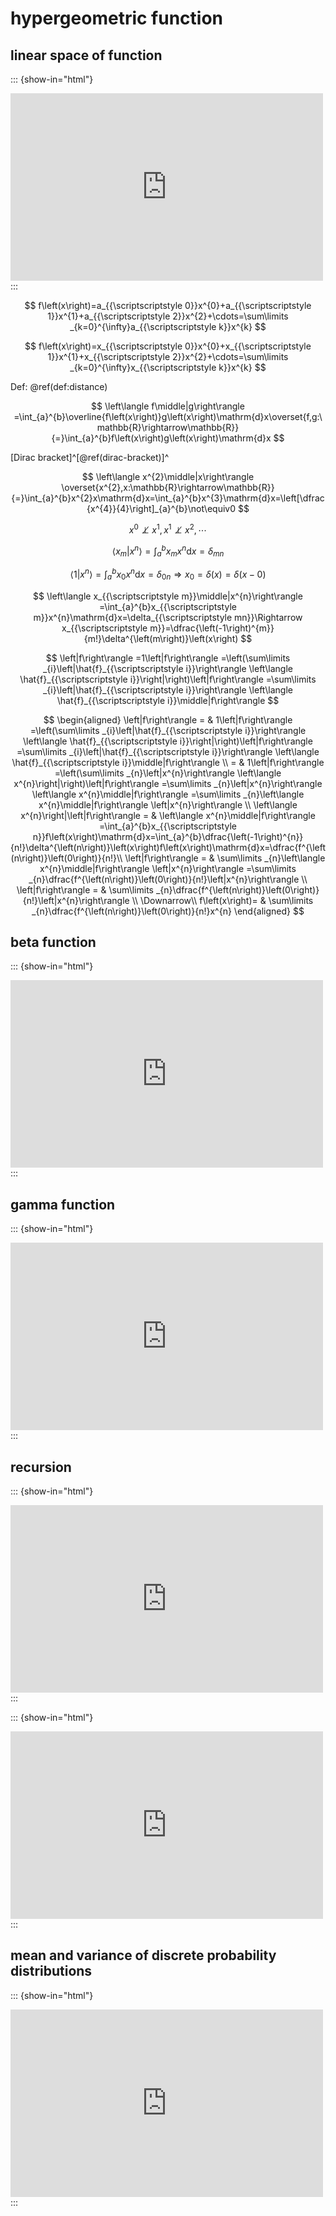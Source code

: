 # hypergeometric function

## linear space of function

::: {show-in="html"}
<iframe width=500 height=300 frameborder="0" allowfullscreen src="https://player.bilibili.com/player.html?bvid=BV1PX4y167RS&autoplay=0"></iframe>
:::

$$
f\left(x\right)=a_{{\scriptscriptstyle 0}}x^{0}+a_{{\scriptscriptstyle 1}}x^{1}+a_{{\scriptscriptstyle 2}}x^{2}+\cdots=\sum\limits _{k=0}^{\infty}a_{{\scriptscriptstyle k}}x^{k}
$$

$$
f\left(x\right)=x_{{\scriptscriptstyle 0}}x^{0}+x_{{\scriptscriptstyle 1}}x^{1}+x_{{\scriptscriptstyle 2}}x^{2}+\cdots=\sum\limits _{k=0}^{\infty}x_{{\scriptscriptstyle k}}x^{k}
$$

Def: \@ref(def:distance)

$$
\left\langle f\middle|g\right\rangle =\int_{a}^{b}\overline{f\left(x\right)}g\left(x\right)\mathrm{d}x\overset{f,g:\mathbb{R}\rightarrow\mathbb{R}}{=}\int_{a}^{b}f\left(x\right)g\left(x\right)\mathrm{d}x
$$

[Dirac bracket]^[\@ref(dirac-bracket)]^

$$
\left\langle x^{2}\middle|x\right\rangle \overset{x^{2},x:\mathbb{R}\rightarrow\mathbb{R}}{=}\int_{a}^{b}x^{2}x\mathrm{d}x=\int_{a}^{b}x^{3}\mathrm{d}x=\left[\dfrac{x^{4}}{4}\right]_{a}^{b}\not\equiv0
$$

$$
x^{0}\not\perp x^{1},x^{1}\not\perp x^{2},\cdots
$$

$$
\left\langle x_{{\scriptscriptstyle m}}\middle|x^{n}\right\rangle =\int_{a}^{b}x_{{\scriptscriptstyle m}}x^{n}\mathrm{d}x=\delta_{{\scriptscriptstyle mn}}
$$

$$
\left\langle 1\middle|x^{n}\right\rangle =\int_{a}^{b}x_{{\scriptscriptstyle 0}}x^{n}\mathrm{d}x=\delta_{{\scriptscriptstyle 0n}}\Rightarrow x_{{\scriptscriptstyle 0}}=\delta\left(x\right)=\delta\left(x-0\right)
$$

$$
\left\langle x_{{\scriptscriptstyle m}}\middle|x^{n}\right\rangle =\int_{a}^{b}x_{{\scriptscriptstyle m}}x^{n}\mathrm{d}x=\delta_{{\scriptscriptstyle mn}}\Rightarrow x_{{\scriptscriptstyle m}}=\dfrac{\left(-1\right)^{m}}{m!}\delta^{\left(m\right)}\left(x\right)
$$

$$
\left|f\right\rangle =1\left|f\right\rangle =\left(\sum\limits _{i}\left|\hat{f}_{{\scriptscriptstyle i}}\right\rangle \left\langle \hat{f}_{{\scriptscriptstyle i}}\right|\right)\left|f\right\rangle =\sum\limits _{i}\left|\hat{f}_{{\scriptscriptstyle i}}\right\rangle \left\langle \hat{f}_{{\scriptscriptstyle i}}\middle|f\right\rangle 
$$

$$
\begin{aligned}
\left|f\right\rangle = & 1\left|f\right\rangle =\left(\sum\limits _{i}\left|\hat{f}_{{\scriptscriptstyle i}}\right\rangle \left\langle \hat{f}_{{\scriptscriptstyle i}}\right|\right)\left|f\right\rangle =\sum\limits _{i}\left|\hat{f}_{{\scriptscriptstyle i}}\right\rangle \left\langle \hat{f}_{{\scriptscriptstyle i}}\middle|f\right\rangle \\
= & 1\left|f\right\rangle =\left(\sum\limits _{n}\left|x^{n}\right\rangle \left\langle x^{n}\right|\right)\left|f\right\rangle =\sum\limits _{n}\left|x^{n}\right\rangle \left\langle x^{n}\middle|f\right\rangle =\sum\limits _{n}\left\langle x^{n}\middle|f\right\rangle \left|x^{n}\right\rangle \\
\left\langle x^{n}\right|\left|f\right\rangle = & \left\langle x^{n}\middle|f\right\rangle =\int_{a}^{b}x_{{\scriptscriptstyle n}}f\left(x\right)\mathrm{d}x=\int_{a}^{b}\dfrac{\left(-1\right)^{n}}{n!}\delta^{\left(n\right)}\left(x\right)f\left(x\right)\mathrm{d}x=\dfrac{f^{\left(n\right)}\left(0\right)}{n!}\\
\left|f\right\rangle = & \sum\limits _{n}\left\langle x^{n}\middle|f\right\rangle \left|x^{n}\right\rangle =\sum\limits _{n}\dfrac{f^{\left(n\right)}\left(0\right)}{n!}\left|x^{n}\right\rangle \\
\left|f\right\rangle = & \sum\limits _{n}\dfrac{f^{\left(n\right)}\left(0\right)}{n!}\left|x^{n}\right\rangle \\
\Downarrow\\
f\left(x\right)= & \sum\limits _{n}\dfrac{f^{\left(n\right)}\left(0\right)}{n!}x^{n}
\end{aligned}
$$

## beta function

::: {show-in="html"}
<iframe width=500 height=300 frameborder="0" allowfullscreen src="https://player.bilibili.com/player.html?bvid=BV1pa4y1P7Da&autoplay=0"></iframe>
:::

## gamma function

::: {show-in="html"}
<iframe width=500 height=300 frameborder="0" allowfullscreen src="https://player.bilibili.com/player.html?bvid=BV1cT411H7Hp&autoplay=0"></iframe>
:::

## recursion

::: {show-in="html"}
<iframe width=500 height=300 frameborder="0" allowfullscreen src="https://player.bilibili.com/player.html?bvid=BV1FV4y1Z7jm&autoplay=0"></iframe>
:::

::: {show-in="html"}
<iframe width=500 height=300 frameborder="0" allowfullscreen src="https://player.bilibili.com/player.html?bvid=BV1Sg4y1L7DF&autoplay=0"></iframe>
:::

## mean and variance of discrete probability distributions

::: {show-in="html"}
<iframe width=500 height=300 frameborder="0" allowfullscreen src="https://player.bilibili.com/player.html?bvid=BV1Tk4y1n7NX&autoplay=0"></iframe>
:::
